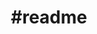 ---
title    : "#readme"
permalink            : "/tag/readme"
category : "tag"
tags     :

- "#readme"
---